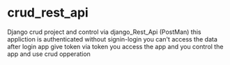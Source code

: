 # crud_rest_api
Django crud project and control via django_Rest_Api (PostMan)
this appliction is authenticated 
without signin-login you can't access the data
after login app give token 
via token you access the app and you control the app and use crud opperation 
